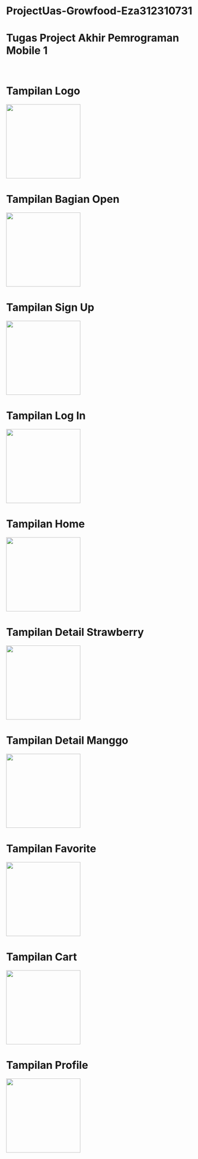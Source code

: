 # ProjectUas-Growfood-Eza312310731
# Tugas Project Akhir Pemrograman Mobile 1 
<br>

# Tampilan Logo 
<img src="/pem_mobile/logo.png" width="200" >

# Tampilan Bagian Open
<img src="/pem_mobile/open.png" width="200" >

# Tampilan Sign Up 
<img src="/pem_mobile/signup.png" width="200" >

# Tampilan Log In
<img src="/pem_mobile/login.png" width="200" >

# Tampilan Home
<img src="/pem_mobile/home.png" width="200" >

# Tampilan Detail Strawberry
<img src="/pem_mobile/detailstraw.png" width="200" >

# Tampilan Detail Manggo
<img src="/pem_mobile/detailmanggo.png" width="200" >

# Tampilan Favorite 
<img src="/pem_mobile/favorite.png" width="200" >

# Tampilan Cart
<img src="/pem_mobile/cart.png" width="200" >

# Tampilan Profile
<img src="/pem_mobile/profile.png" width="200" >
